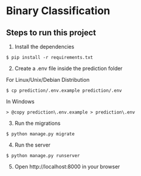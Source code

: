 # Binary Classification

## Steps to run this project
1. Install the dependencies
```
$ pip install -r requirements.txt
```
2. Create a .env file inside the prediction folder 

For Linux/Unix/Debian Distribution
```
$ cp prediction/.env.example prediction/.env
```
In Windows
```
> @copy prediction\.env.example > prediction\.env
```
3. Run the migrations
```
$ python manage.py migrate
```
4. Run the server
```
$ python manage.py runserver
```
5. Open http://localhost:8000 in your browser